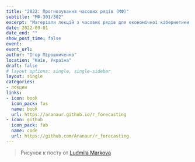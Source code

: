 ```yaml
---
title: "2022: Прогнозування часових рядів (МФ)"
subtitle: "МФ-301/302"
excerpt: "Матеріали лекцій з часових рядів для економічної кібернетики КНЕУ"
date: 2022-09-01
date_end: ""
show_post_time: false
event: 
event_url:
author: "Ігор Мірошниченко"
location: "Київ, Україна"
draft: false
# layout options: single, single-sidebar
layout: single
categories:
- лекции
links:
- icon: book
  icon_pack: fas
  name: book
  url: https://aranaur.github.io/r_forecasting
- icon: github
  icon_pack: fab
  name: code
  url: https://github.com/Aranaur/r_forecasting
---
```



> Рисунок к посту от [Ludmila Markova](https://www.instagram.com/mi_marko/)
